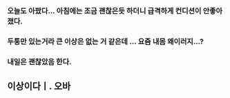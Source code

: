 ### 오늘도 아팠다... 아침에는 조금 괜찮은듯 하더니 급격하게 컨디션이 안좋아졌다.
### 두통만 있는거라 큰 이상은 없는 거 같은데 ... 요즘 내몸 왜이러지...?
### 내일은 괜찮았음 한다. 
## 이상이다ㅣ. 오바